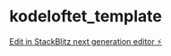 # kodeloftet_template

[Edit in StackBlitz next generation editor ⚡️](https://stackblitz.com/~/github.com/Linneah1/kodeloftet_template)